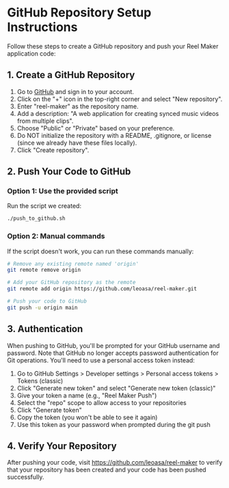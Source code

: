 # GitHub Repository Setup Instructions

Follow these steps to create a GitHub repository and push your Reel Maker application code:

## 1. Create a GitHub Repository

1. Go to [GitHub](https://github.com/) and sign in to your account.
2. Click on the "+" icon in the top-right corner and select "New repository".
3. Enter "reel-maker" as the repository name.
4. Add a description: "A web application for creating synced music videos from multiple clips".
5. Choose "Public" or "Private" based on your preference.
6. Do NOT initialize the repository with a README, .gitignore, or license (since we already have these files locally).
7. Click "Create repository".

## 2. Push Your Code to GitHub

### Option 1: Use the provided script

Run the script we created:
```bash
./push_to_github.sh
```

### Option 2: Manual commands

If the script doesn't work, you can run these commands manually:
```bash
# Remove any existing remote named 'origin'
git remote remove origin

# Add your GitHub repository as the remote
git remote add origin https://github.com/leoasa/reel-maker.git

# Push your code to GitHub
git push -u origin main
```

## 3. Authentication

When pushing to GitHub, you'll be prompted for your GitHub username and password. Note that GitHub no longer accepts password authentication for Git operations. You'll need to use a personal access token instead:

1. Go to GitHub Settings > Developer settings > Personal access tokens > Tokens (classic)
2. Click "Generate new token" and select "Generate new token (classic)"
3. Give your token a name (e.g., "Reel Maker Push")
4. Select the "repo" scope to allow access to your repositories
5. Click "Generate token"
6. Copy the token (you won't be able to see it again)
7. Use this token as your password when prompted during the git push

## 4. Verify Your Repository

After pushing your code, visit https://github.com/leoasa/reel-maker to verify that your repository has been created and your code has been pushed successfully. 